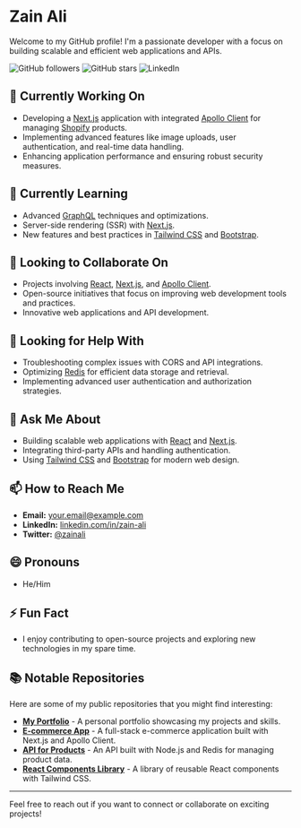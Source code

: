 # Zain Ali

Welcome to my GitHub profile! I'm a passionate developer with a focus on building scalable and efficient web applications and APIs.

![GitHub followers](https://img.shields.io/github/followers/zainali005?style=social) ![GitHub stars](https://img.shields.io/github/stars/zainali005?style=social) ![LinkedIn](https://img.shields.io/badge/LinkedIn-Zain%20Ali-blue?style=flat&logo=linkedin)

## 🔭 Currently Working On

- Developing a [Next.js](https://nextjs.org/) application with integrated [Apollo Client](https://www.apollographql.com/) for managing [Shopify](https://www.shopify.com/) products.
- Implementing advanced features like image uploads, user authentication, and real-time data handling.
- Enhancing application performance and ensuring robust security measures.

## 🌱 Currently Learning

- Advanced [GraphQL](https://graphql.org/) techniques and optimizations.
- Server-side rendering (SSR) with [Next.js](https://nextjs.org/).
- New features and best practices in [Tailwind CSS](https://tailwindcss.com/) and [Bootstrap](https://getbootstrap.com/).

## 👯 Looking to Collaborate On

- Projects involving [React](https://reactjs.org/), [Next.js](https://nextjs.org/), and [Apollo Client](https://www.apollographql.com/).
- Open-source initiatives that focus on improving web development tools and practices.
- Innovative web applications and API development.

## 🤔 Looking for Help With

- Troubleshooting complex issues with CORS and API integrations.
- Optimizing [Redis](https://redis.io/) for efficient data storage and retrieval.
- Implementing advanced user authentication and authorization strategies.

## 💬 Ask Me About

- Building scalable web applications with [React](https://reactjs.org/) and [Next.js](https://nextjs.org/).
- Integrating third-party APIs and handling authentication.
- Using [Tailwind CSS](https://tailwindcss.com/) and [Bootstrap](https://getbootstrap.com/) for modern web design.

## 📫 How to Reach Me

- **Email:** [your.email@example.com](mailto:your.email@example.com)
- **LinkedIn:** [linkedin.com/in/zain-ali](https://linkedin.com/in/zain-ali)
- **Twitter:** [@zainali](https://twitter.com/zainali)

## 😄 Pronouns

- He/Him

## ⚡ Fun Fact

- I enjoy contributing to open-source projects and exploring new technologies in my spare time.

## 📚 Notable Repositories

Here are some of my public repositories that you might find interesting:

- [**My Portfolio**](https://github.com/zainali005/portfolio) - A personal portfolio showcasing my projects and skills.
- [**E-commerce App**](https://github.com/zainali005/ecommerce-app) - A full-stack e-commerce application built with Next.js and Apollo Client.
- [**API for Products**](https://github.com/zainali005/products-api) - An API built with Node.js and Redis for managing product data.
- [**React Components Library**](https://github.com/zainali005/react-components) - A library of reusable React components with Tailwind CSS.

---

Feel free to reach out if you want to connect or collaborate on exciting projects!
